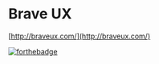 # Brave UX

[http://braveux.com/](http://braveux.com/)

[![forthebadge](http://forthebadge.com/images/badges/built-with-love.svg)](http://forthebadge.com)